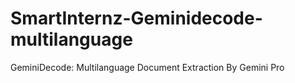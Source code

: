 # SmartInternz-Geminidecode-multilanguage
GeminiDecode: Multilanguage Document Extraction By Gemini Pro
